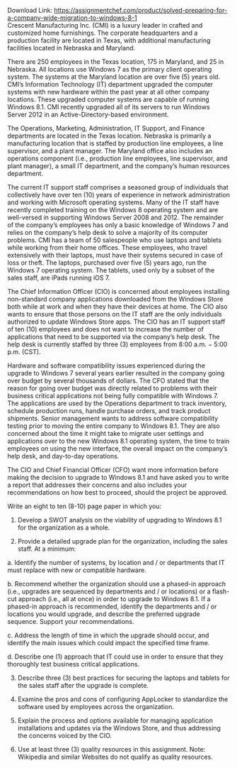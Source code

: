 Download Link: https://assignmentchef.com/product/solved-preparing-for-a-company-wide-migration-to-windows-8-1
<br>
Crescent Manufacturing Inc. (CMI) is a luxury leader in crafted and customized home furnishings. The corporate headquarters and a production facility are located in Texas, with additional manufacturing facilities located in Nebraska and Maryland.

There are 250 employees in the Texas location, 175 in Maryland, and 25 in Nebraska. All locations use Windows 7 as the primary client operating system. The systems at the Maryland location are over five (5) years old. CMI’s Information Technology (IT) department upgraded the computer systems with new hardware within the past year at all other company locations. These upgraded computer systems are capable of running Windows 8.1. CMI recently upgraded all of its servers to run Windows Server 2012 in an Active-Directory-based environment.

The Operations, Marketing, Administration, IT Support, and Finance departments are located in the Texas location. Nebraska is primarily a manufacturing location that is staffed by production line employees, a line supervisor, and a plant manager. The Maryland office also includes an operations component (i.e., production line employees, line supervisor, and plant manager), a small IT department, and the company’s human resources department.

The current IT support staff comprises a seasoned group of individuals that collectively have over ten (10) years of experience in network administration and working with Microsoft operating systems. Many of the IT staff have recently completed training on the Windows 8 operating system and are well-versed in supporting Windows Server 2008 and 2012. The remainder of the company’s employees has only a basic knowledge of Windows 7 and relies on the company’s help desk to solve a majority of its computer problems. CMI has a team of 50 salespeople who use laptops and tablets while working from their home offices. These employees, who travel extensively with their laptops, must have their systems secured in case of loss or theft. The laptops, purchased over five (5) years ago, run the Windows 7 operating system. The tablets, used only by a subset of the sales staff, are iPads running iOS 7.

The Chief Information Officer (CIO) is concerned about employees installing non-standard company applications downloaded from the Windows Store both while at work and when they have their devices at home. The CIO also wants to ensure that those persons on the IT staff are the only individuals authorized to update Windows Store apps. The CIO has an IT support staff of ten (10) employees and does not want to increase the number of applications that need to be supported via the company’s help desk. The help desk is currently staffed by three (3) employees from 8:00 a.m. − 5:00 p.m. (CST).

Hardware and software compatibility issues experienced during the upgrade to Windows 7 several years earlier resulted in the company going over budget by several thousands of dollars. The CFO stated that the reason for going over budget was directly related to problems with their business critical applications not being fully compatible with Windows 7. The applications are used by the Operations department to track inventory, schedule production runs, handle purchase orders, and track product shipments. Senior management wants to address software compatibility testing prior to moving the entire company to Windows 8.1. They are also concerned about the time it might take to migrate user settings and applications over to the new Windows 8.1 operating system, the time to train employees on using the new interface, the overall impact on the company’s help desk, and day-to-day operations.

The CIO and Chief Financial Officer (CFO) want more information before making the decision to upgrade to Windows 8.1 and have asked you to write a report that addresses their concerns and also includes your recommendations on how best to proceed, should the project be approved.

Write an eight to ten (8-10) page paper in which you:

1. Develop a SWOT analysis on the viability of upgrading to Windows 8.1 for the organization as a whole.

2. Provide a detailed upgrade plan for the organization, including the sales staff. At a minimum:

a. Identify the number of systems, by location and / or departments that IT must replace with new or compatible hardware.

b. Recommend whether the organization should use a phased-in approach (i.e., upgrades are sequenced by departments and / or locations) or a flash-cut approach (i.e., all at once) in order to upgrade to Windows 8.1. If a phased-in approach is recommended, identify the departments and / or locations you would upgrade, and describe the preferred upgrade sequence. Support your recommendations.

c. Address the length of time in which the upgrade should occur, and identify the main issues which could impact the specified time frame.

d. Describe one (1) approach that IT could use in order to ensure that they thoroughly test business critical applications.

3. Describe three (3) best practices for securing the laptops and tablets for the sales staff after the upgrade is complete.

4. Examine the pros and cons of configuring AppLocker to standardize the software used by employees across the organization.

5. Explain the process and options available for managing application installations and updates via the Windows Store, and thus addressing the concerns voiced by the CIO.

6. Use at least three (3) quality resources in this assignment. Note: Wikipedia and similar Websites do not qualify as quality resources.